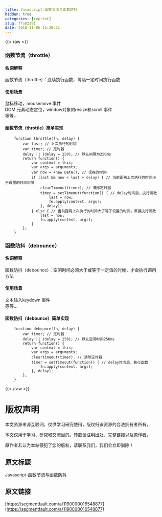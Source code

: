 ```yaml
---
title: Javascript-函数节流与函数防抖
hidden: true
categories: [reprint]
slug: ffa82191
date: 2018-11-06 15:28:31
---
```


{{< raw >}}
<h3 id="articleHeader0">&#x51FD;&#x6570;&#x8282;&#x6D41;&#xFF08;throttle&#xFF09;</h3><h4>&#x540D;&#x8BCD;&#x89E3;&#x91CA;</h4><p>&#x51FD;&#x6570;&#x8282;&#x6D41;&#xFF08;throttle&#xFF09;&#xFF1A;&#x8FDE;&#x7EED;&#x6267;&#x884C;&#x51FD;&#x6570;&#xFF0C;&#x6BCF;&#x9694;&#x4E00;&#x5B9A;&#x65F6;&#x95F4;&#x6267;&#x884C;&#x51FD;&#x6570;</p><h4>&#x4F7F;&#x7528;&#x573A;&#x666F;</h4><p>&#x9F20;&#x6807;&#x79FB;&#x52A8;&#xFF0C;mousemove &#x4E8B;&#x4EF6;<br>DOM &#x5143;&#x7D20;&#x52A8;&#x6001;&#x5B9A;&#x4F4D;&#xFF0C;window&#x5BF9;&#x8C61;&#x7684;resize&#x548C;scroll &#x4E8B;&#x4EF6;<br>&#x7B49;&#x7B49;...</p><h4>&#x51FD;&#x6570;&#x8282;&#x6D41;&#xFF08;throttle&#xFF09;&#x7B80;&#x5355;&#x5B9E;&#x73B0;</h4><div class="widget-codetool" style="display:none"><div class="widget-codetool--inner"><span class="selectCode code-tool" data-toggle="tooltip" data-placement="top" title="" data-original-title="&#x5168;&#x9009;"></span> <span type="button" class="copyCode code-tool" data-toggle="tooltip" data-placement="top" data-clipboard-text="    function throttle(fn, delay) {
        var last; // &#x4E0A;&#x6B21;&#x6267;&#x884C;&#x7684;&#x65F6;&#x95F4;
        var timer; // &#x5B9A;&#x65F6;&#x5668;
        delay || (delay = 250); // &#x9ED8;&#x8BA4;&#x95F4;&#x9694;&#x4E3A;250ms
        return function() {
            var context = this;
            var args = arguments;
            var now = +new Date(); // &#x73B0;&#x5728;&#x7684;&#x65F6;&#x95F4;
            if (last &amp;&amp; now &lt; last + delay) { // &#x5F53;&#x524D;&#x8DDD;&#x79BB;&#x4E0A;&#x6B21;&#x6267;&#x884C;&#x7684;&#x65F6;&#x95F4;&#x5C0F;&#x4E8E;&#x8BBE;&#x7F6E;&#x7684;&#x65F6;&#x95F4;&#x95F4;&#x9694;
                clearTimeout(timer); // &#x6E05;&#x9664;&#x5B9A;&#x65F6;&#x5668;
                timer = setTimeout(function() { // delay&#x65F6;&#x95F4;&#x540E;&#xFF0C;&#x6267;&#x884C;&#x51FD;&#x6570;
                    last = now;
                    fn.apply(context, args);
                }, delay);
            } else { // &#x5F53;&#x524D;&#x8DDD;&#x79BB;&#x4E0A;&#x6B21;&#x6267;&#x884C;&#x7684;&#x65F6;&#x95F4;&#x5927;&#x4E8E;&#x7B49;&#x4E8E;&#x8BBE;&#x7F6E;&#x7684;&#x65F6;&#x95F4;&#xFF0C;&#x76F4;&#x63A5;&#x6267;&#x884C;&#x51FD;&#x6570;
                last = now;
                fn.apply(context, args);
            }
        };
    }" title="" data-original-title="&#x590D;&#x5236;"></span> <span type="button" class="saveToNote code-tool" data-toggle="tooltip" data-placement="top" title="" data-original-title="&#x653E;&#x8FDB;&#x7B14;&#x8BB0;"></span></div></div><pre class="javascript hljs"><code class="javascript">    <span class="hljs-function"><span class="hljs-keyword">function</span> <span class="hljs-title">throttle</span>(<span class="hljs-params">fn, delay</span>) </span>{
        <span class="hljs-keyword">var</span> last; <span class="hljs-comment">// &#x4E0A;&#x6B21;&#x6267;&#x884C;&#x7684;&#x65F6;&#x95F4;</span>
        <span class="hljs-keyword">var</span> timer; <span class="hljs-comment">// &#x5B9A;&#x65F6;&#x5668;</span>
        delay || (delay = <span class="hljs-number">250</span>); <span class="hljs-comment">// &#x9ED8;&#x8BA4;&#x95F4;&#x9694;&#x4E3A;250ms</span>
        <span class="hljs-keyword">return</span> <span class="hljs-function"><span class="hljs-keyword">function</span>(<span class="hljs-params"></span>) </span>{
            <span class="hljs-keyword">var</span> context = <span class="hljs-keyword">this</span>;
            <span class="hljs-keyword">var</span> args = <span class="hljs-built_in">arguments</span>;
            <span class="hljs-keyword">var</span> now = +<span class="hljs-keyword">new</span> <span class="hljs-built_in">Date</span>(); <span class="hljs-comment">// &#x73B0;&#x5728;&#x7684;&#x65F6;&#x95F4;</span>
            <span class="hljs-keyword">if</span> (last &amp;&amp; now &lt; last + delay) { <span class="hljs-comment">// &#x5F53;&#x524D;&#x8DDD;&#x79BB;&#x4E0A;&#x6B21;&#x6267;&#x884C;&#x7684;&#x65F6;&#x95F4;&#x5C0F;&#x4E8E;&#x8BBE;&#x7F6E;&#x7684;&#x65F6;&#x95F4;&#x95F4;&#x9694;</span>
                clearTimeout(timer); <span class="hljs-comment">// &#x6E05;&#x9664;&#x5B9A;&#x65F6;&#x5668;</span>
                timer = setTimeout(<span class="hljs-function"><span class="hljs-keyword">function</span>(<span class="hljs-params"></span>) </span>{ <span class="hljs-comment">// delay&#x65F6;&#x95F4;&#x540E;&#xFF0C;&#x6267;&#x884C;&#x51FD;&#x6570;</span>
                    last = now;
                    fn.apply(context, args);
                }, delay);
            } <span class="hljs-keyword">else</span> { <span class="hljs-comment">// &#x5F53;&#x524D;&#x8DDD;&#x79BB;&#x4E0A;&#x6B21;&#x6267;&#x884C;&#x7684;&#x65F6;&#x95F4;&#x5927;&#x4E8E;&#x7B49;&#x4E8E;&#x8BBE;&#x7F6E;&#x7684;&#x65F6;&#x95F4;&#xFF0C;&#x76F4;&#x63A5;&#x6267;&#x884C;&#x51FD;&#x6570;</span>
                last = now;
                fn.apply(context, args);
            }
        };
    }</code></pre><h3 id="articleHeader1">&#x51FD;&#x6570;&#x9632;&#x6296;&#xFF08;debounce&#xFF09;</h3><h4>&#x540D;&#x8BCD;&#x89E3;&#x91CA;</h4><p>&#x51FD;&#x6570;&#x9632;&#x6296;&#xFF08;debounce&#xFF09;&#xFF1A;&#x7A7A;&#x95F2;&#x65F6;&#x95F4;&#x5FC5;&#x987B;&#x5927;&#x4E8E;&#x6216;&#x7B49;&#x4E8E;&#x4E00;&#x5B9A;&#x503C;&#x7684;&#x65F6;&#x5019;&#xFF0C;&#x624D;&#x4F1A;&#x6267;&#x884C;&#x8C03;&#x7528;&#x65B9;&#x6CD5;</p><h4>&#x4F7F;&#x7528;&#x573A;&#x666F;</h4><p>&#x6587;&#x672C;&#x8F93;&#x5165;keydown &#x4E8B;&#x4EF6;<br>&#x7B49;&#x7B49;...</p><h4>&#x51FD;&#x6570;&#x9632;&#x6296;&#xFF08;debounce&#xFF09;&#x7B80;&#x5355;&#x5B9E;&#x73B0;</h4><div class="widget-codetool" style="display:none"><div class="widget-codetool--inner"><span class="selectCode code-tool" data-toggle="tooltip" data-placement="top" title="" data-original-title="&#x5168;&#x9009;"></span> <span type="button" class="copyCode code-tool" data-toggle="tooltip" data-placement="top" data-clipboard-text="    function debounce(fn, delay) {
        var timer; // &#x5B9A;&#x65F6;&#x5668;
        delay || (delay = 250); // &#x9ED8;&#x8BA4;&#x7A7A;&#x95F2;&#x65F6;&#x95F4;250ms
        return function() {
            var context = this;
            var args = arguments;
            clearTimeout(timer); // &#x6E05;&#x9664;&#x5B9A;&#x65F6;&#x5668;
            timer = setTimeout(function() { // delay&#x65F6;&#x95F4;&#x540E;&#xFF0C;&#x6267;&#x884C;&#x51FD;&#x6570;
                fn.apply(context, args);
            }, delay);
        };
    }" title="" data-original-title="&#x590D;&#x5236;"></span> <span type="button" class="saveToNote code-tool" data-toggle="tooltip" data-placement="top" title="" data-original-title="&#x653E;&#x8FDB;&#x7B14;&#x8BB0;"></span></div></div><pre class="javascript hljs"><code class="javascript">    <span class="hljs-function"><span class="hljs-keyword">function</span> <span class="hljs-title">debounce</span>(<span class="hljs-params">fn, delay</span>) </span>{
        <span class="hljs-keyword">var</span> timer; <span class="hljs-comment">// &#x5B9A;&#x65F6;&#x5668;</span>
        delay || (delay = <span class="hljs-number">250</span>); <span class="hljs-comment">// &#x9ED8;&#x8BA4;&#x7A7A;&#x95F2;&#x65F6;&#x95F4;250ms</span>
        <span class="hljs-keyword">return</span> <span class="hljs-function"><span class="hljs-keyword">function</span>(<span class="hljs-params"></span>) </span>{
            <span class="hljs-keyword">var</span> context = <span class="hljs-keyword">this</span>;
            <span class="hljs-keyword">var</span> args = <span class="hljs-built_in">arguments</span>;
            clearTimeout(timer); <span class="hljs-comment">// &#x6E05;&#x9664;&#x5B9A;&#x65F6;&#x5668;</span>
            timer = setTimeout(<span class="hljs-function"><span class="hljs-keyword">function</span>(<span class="hljs-params"></span>) </span>{ <span class="hljs-comment">// delay&#x65F6;&#x95F4;&#x540E;&#xFF0C;&#x6267;&#x884C;&#x51FD;&#x6570;</span>
                fn.apply(context, args);
            }, delay);
        };
    }</code></pre>
{{< /raw >}}

# 版权声明
本文资源来源互联网，仅供学习研究使用，版权归该资源的合法拥有者所有，

本文仅用于学习、研究和交流目的。转载请注明出处、完整链接以及原作者。 

原作者若认为本站侵犯了您的版权，请联系我们，我们会立即删除！

## 原文标题
Javascript-函数节流与函数防抖

## 原文链接
[https://segmentfault.com/a/1190000016548877](https://segmentfault.com/a/1190000016548877)

